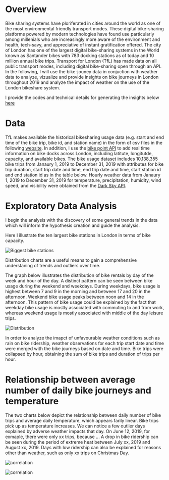 # **Overview**

Bike sharing systems have ploriferated in cities around the world as one of the most environmental friendly transport modes. These digital bike-sharing platforms powered by modern technologies have found use particularly among millenials who are increasingly more aware of the environment and health,  tech-savy, and appreciative of instant gratification offered. The city of London has one of the largest digital bike-sharing systems in the World known as Santander bikes with 783 docking stations as of today and 10 million annual bike trips. Transport for London (TfL) has made data on all public transport modes, including digital bike-sharing open through an API. In the following, I will use the bike-jouney data in conjuction with weather data to analyze, vizualize and provide insights on bike journeys in London throughout 2019 and analyze the impact of weather on the use of the London bikeshare system. 

I provide the codes and technical details for generating the insights below [here](https://github.com/albagjonbalajdc/Modeling-bike-journeys-and-weather-in-London/blob/master/tfl_project_copy2.ipynb)

# **Data**

TfL makes available the historical bikesharing usage data (e.g. start and end time of the bike trip, bike id, and station name) in the form of csv files in the following [website](https://cycling.data.tfl.gov.uk). In addition, I use the [bike point API](https://api.tfl.gov.uk/swagger/ui/index.html?url=/swagger/docs/v1#!/BikePoint/BikePoint_GetAll) to add real time information on bike docks across London, including latitute, longitutde, capacity, and available bikes. The bike usage dataset includes 10,138,355 bike trips from Janaury 1, 2019 to December 31, 2019 with attributes for bike trip duration, start trip date and time, end trip date and time, start station id and end station id as in the table below. Hourly weather data from Janaury 1, 2019 to December 31, 2019 for temperature, precipitation, humidity, wind speed, and visibility were obtained from the [Dark Sky API](https://darksky.net/dev/account).

# **Exploratory Data Analysis**

I begin the analysis with the discovery of some general trends in the data which will inform the hypothesis creation and guide the analysis. 

Here I illustrate the ten largest bike stations in London in terms of bike capacity.

![Biggest bike stations](https://github.com/albagjonbalajdc/Modeling-bike-journeys-and-weather-in-London/blob/master/Unknown-2.png)

Distribution charts are a useful means to gain a comprehensive understaning of trends and outliers over time. 

The  graph below illustrates the distribution of bike rentals by day of the week and hour of the day. A distinct pattern can be seen between bike usage during the weekend and  weekdays. During  weekdays, bike usage is highest between 7 and 9 in the morning and between 17 and 20 in the afternoon. Weekend bike usage peaks between noon and 14 in the afternoon. This pattern of bike usage could be explained by the fact that weekday bike usage is mostly associated with commuting to and from work, whereas weekend usage is mostly associated with middle of the day leisure trips.   

![Distribution](https://github.com/albagjonbalajdc/Modeling-bike-journeys-and-weather-in-London/blob/master/distribution.png)

In order to analyze the imapct of unfavourable weather conditions such as rain on bike ridership, weather observations for each trip start date and time were merged with the bike journeys based on date and time. Bike trips were collapsed by hour, obtaining the sum of bike trips and duration of trips per hour. 

# **Relationship between average number of daily  bike journeys and temperature**

The two charts below depict the relationship between daily number of bike trips and average daily temperature, which appears farily linear. Bike trips pick up as temperature increases. We can notice a few outlier days explained by adverse weather impacts that day. On June 12, 2019, for exmaple, there were only xx trips, because ... A drop in bike ridership can be seen during the period of extreme heat between July xx, 2019 and August xx, 2019. Days with low ridership can also be explained for reasons other than weather, such as only xx trips on Christmas Day.  

![correlation](https://github.com/albagjonbalajdc/Modeling-bike-journeys-and-weather-in-London/blob/master/correlation.png)

![correlation](https://github.com/albagjonbalajdc/Modeling-bike-journeys-and-weather-in-London/blob/master/relationship%20between%20ridership%20and%20temperature.png)


